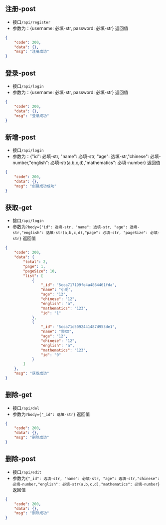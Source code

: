 ## 注册-post
- 接口`/api/register`
- 参数为：{username: 必填-str, password: 必填-str}
返回值
```json
{
    "code": 200,
    "data": {},
    "msg": "注册成功"
}
```

## 登录-post
- 接口`/api/login`
- 参数为：{username: 必填-str, password: 必填-str}
返回值
```json
{
    "code": 200,
    "data": {},
    "msg": "登录成功"
}
```

## 新增-post
- 接口`/api/login`
- 参数为：{"id": 必填-str, "name": 必填-str, "age": 选填-str,"chinese": 必填-number,"english": 必填-str(a,b,c,d),"mathematics": 必填-number}
返回值
```json
{
    "code": 200,
    "data": {},
    "msg": "创建成功成功"
}
```
## 获取-get
- 接口`/api/login`
- 参数为`?body={"id": 选填-str, "name": 选填-str, "age": 选填-str,"english": 选填-str(a,b,c,d),"page": 必填-str, "pageSize": 必填-str}`
返回值
```json
{
    "code": 200,
    "data": {
        "total": 2,
        "page": 1,
        "pageSize": 10,
        "list": [
            {
                "_id": "5cca717199fe4a4864461fda",
                "name": "小明",
                "age": "12",
                "chinese": "12",
                "english": "a",
                "mathematics": "123",
                "id": "1"
            },
            {
                "_id": "5cca71c5092441487d953de1",
                "name": "郭XX",
                "age": "12",
                "chinese": "12",
                "english": "a",
                "mathematics": "123",
                "id": "0"
            }
        ]
    },
    "msg": "获取成功"
}
```
## 删除-get
- 接口`/api/del`
- 参数为`?body={"_id": 选填-str}`
返回值
```json
{
    "code": 200,
    "data": {},
    "msg": "删除成功"
}
```

## 删除-post
- 接口`/api/edit`
- 参数为`{"_id": 选填-str, "name": 必填-str, "age": 选填-str,"chinese": 必填-number,"english": 必填-str(a,b,c,d),"mathematics": 必填-number}`
返回值
```json
{
    "code": 200,
    "data": {},
    "msg": "删除成功"
}
```
